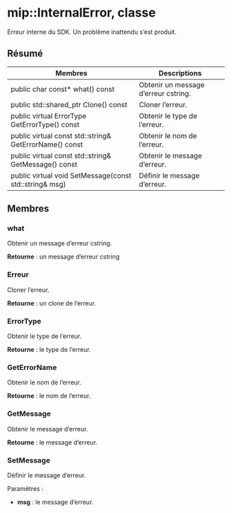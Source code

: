 # <a name="class-mipinternalerror"></a>mip::InternalError, classe 
Erreur interne du SDK. Un problème inattendu s’est produit.
  
## <a name="summary"></a>Résumé
 Membres                        | Descriptions                                
--------------------------------|---------------------------------------------
 public char const* what() const  |  Obtenir un message d’erreur cstring.
public std::shared_ptr<Error> Clone() const  |  Cloner l’erreur.
 public virtual ErrorType GetErrorType() const  |  Obtenir le type de l’erreur.
 public virtual const std::string& GetErrorName() const  |  Obtenir le nom de l’erreur.
 public virtual const std::string& GetMessage() const  |  Obtenir le message d’erreur.
 public virtual void SetMessage(const std::string& msg)  |  Définir le message d’erreur.
  
## <a name="members"></a>Membres
  
### <a name="what"></a>what
Obtenir un message d’erreur cstring.

  
**Retourne** : un message d’erreur cstring
  
### <a name="error"></a>Erreur
Cloner l’erreur.

  
**Retourne** : un clone de l’erreur.
  
### <a name="errortype"></a>ErrorType
Obtenir le type de l’erreur.

  
**Retourne** : le type de l’erreur.
  
### <a name="geterrorname"></a>GetErrorName
Obtenir le nom de l’erreur.

  
**Retourne** : le nom de l’erreur.
  
### <a name="getmessage"></a>GetMessage
Obtenir le message d’erreur.

  
**Retourne** : le message d’erreur.
  
### <a name="setmessage"></a>SetMessage
Définir le message d’erreur.

Paramètres :  
* **msg** : le message d’erreur.

